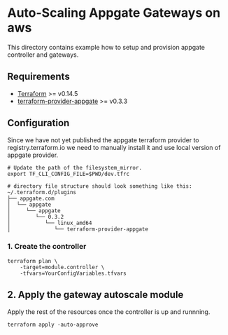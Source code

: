 # Auto-Scaling Appgate Gateways on aws

This directory contains example how to setup and provision appgate controller and gateways.

## Requirements
- [Terraform](https://www.terraform.io/downloads.html) >= v0.14.5
- [terraform-provider-appgate](https://github.com/appgate/sdp-terraform-provider/releases) >= v0.3.3

## Configuration
Since we have not yet published the appgate terraform provider to registry.terraform.io we need to manually install it and use local version of appgate provider.


```
# Update the path of the filesystem_mirror.
export TF_CLI_CONFIG_FILE=$PWD/dev.tfrc
```


```
# directory file structure should look something like this:
~/.terraform.d/plugins
├── appgate.com
│  └── appgate
│     └── appgate
│        └── 0.3.2
│           └── linux_amd64
│              └── terraform-provider-appgate

```


### 1. Create the controller


```
terraform plan \
    -target=module.controller \
    -tfvars=YourConfigVariables.tfvars

```


## 2. Apply the gateway autoscale module
Apply the rest of the resources once the controller is up and runnning.
```
terraform apply -auto-approve
```
